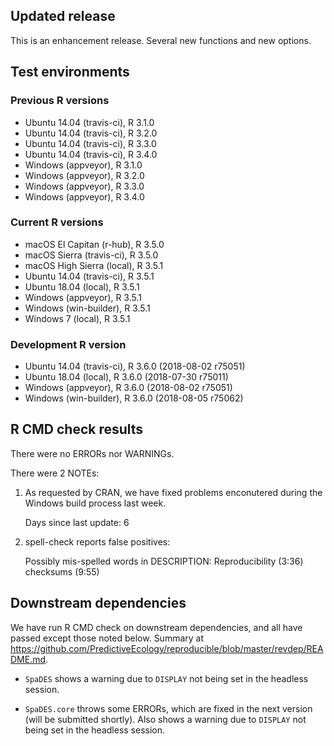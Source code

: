 ## Updated release

This is an enhancement release. Several new functions and new options. 


## Test environments

### Previous R versions
* Ubuntu 14.04        (travis-ci), R 3.1.0
* Ubuntu 14.04        (travis-ci), R 3.2.0
* Ubuntu 14.04        (travis-ci), R 3.3.0
* Ubuntu 14.04        (travis-ci), R 3.4.0
* Windows              (appveyor), R 3.1.0
* Windows              (appveyor), R 3.2.0
* Windows              (appveyor), R 3.3.0
* Windows              (appveyor), R 3.4.0

### Current R versions
* macOS El Capitan     (r-hub), R 3.5.0
* macOS Sierra     (travis-ci), R 3.5.0
* macOS High Sierra    (local), R 3.5.1
* Ubuntu 14.04     (travis-ci), R 3.5.1
* Ubuntu 18.04         (local), R 3.5.1
* Windows           (appveyor), R 3.5.1
* Windows        (win-builder), R 3.5.1
* Windows 7            (local), R 3.5.1

### Development R version
* Ubuntu 14.04     (travis-ci), R 3.6.0 (2018-08-02 r75051)
* Ubuntu 18.04         (local), R 3.6.0 (2018-07-30 r75011)
* Windows           (appveyor), R 3.6.0 (2018-08-02 r75051)
* Windows        (win-builder), R 3.6.0 (2018-08-05 r75062)

## R CMD check results

There were no ERRORs nor WARNINGs.

There were 2 NOTEs:

1. As requested by CRAN, we have fixed problems enconutered during the Windows build process last week.

    Days since last update: 6

2. spell-check reports false positives: 

    Possibly mis-spelled words in DESCRIPTION:
      Reproducibility (3:36)
      checksums (9:55)
 
## Downstream dependencies

We have run R CMD check on downstream dependencies, and all have passed except those noted below.
Summary at https://github.com/PredictiveEcology/reproducible/blob/master/revdep/README.md.

* `SpaDES` shows a warning due to `DISPLAY` not being set in the headless session.

* `SpaDES.core` throws some ERRORs, which are fixed in the next version (will be submitted shortly).
  Also shows a warning due to `DISPLAY` not being set in the headless session.
